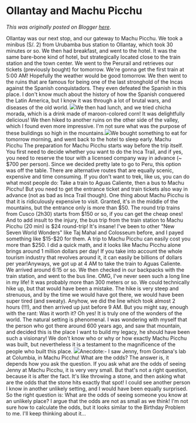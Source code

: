 # Ollantay and Machu Picchu

*This was originally posted on Blogger [here](https://photopensieve.blogspot.com/2017/09/ollantay-and-machu-picchu.html)*.

Ollantay was our next stop, and our gateway to Machu Picchu. We took a minibus (S/. 2) from Urubamba bus station to Ollantay, which took 30 minutes or so. We then had breakfast, and went to the hotel. It was the same bare-bone kind of hotel, but strategically located close to the train station and the town center. We went to the Perurail and retrieves our tickets (previously bought) for tomorrow. We're gonna get the first train at 5:00 AM! Hopefully the weather would be good tomorrow. We then went to the ruins that are famous for being one of the last stronghold of the Incas against the Spanish conquistadors. They even defeated the Spanish in this place. I don't know much about the history of how the Spanish conquered the Latin America, but I know it was through a lot of brutal wars, and diseases of the old world. ![](https://blogger.googleusercontent.com/img/b/R29vZ2xl/AVvXsEgV13WsAGp3BU-rbW4-zxpC6OM9cMBH4ZBW27R0ry62BeP0zCmJHvHkGYcQI47WQ32UvOo2annUDAMeLhyWxLqQzjblzJG19pjY8tQpHFdj6PJfQ1_QJMg9714BrclGLe89B0tlgMWBhweA/s5000/%255BUNSET%255D)We then had lunch, and we tried chicha morada, which is a drink made of maroon-colored corn! It was delightfully delicious! We then hiked to another ruins on the other side of the valley, which I found even more impressive. I'm not sure what was the purpose of these buildings so high in the mountains.![](https://blogger.googleusercontent.com/img/b/R29vZ2xl/AVvXsEgyRvayIzijUhjRdiv44W-kQ8wD3_-e0T4huNVRGQCE1E2-xCUwNmiCv79XmEItd7GkyPe16PK-q4GVx3wgpRWqiRIMp92Z-ac8qs-R15LbaDw9BZ0JJl5jaVoRkfF8yxV_73XZCh2CnZQV/s5000/%255BUNSET%255D)We bought something to eat for tomorrow morning, and went back to the hotel to sleep early. Machu Picchu The preparation for Machu Picchu starts way before the trip itself. You first need to decide whether you want to do the Inca Trail, and if yes, you need to reserve the tour with a licensed company way in advance (~ \$700 per person). Since we decided pretty late to go to Peru, this option was off the table. There are alternative routes that are equally scenic, expensive and time consuming. If you don't want to trek, like us, you can do what most people do: Take a train to Aguas Caliente, then a bus to Machu Picchu! But you need to get the entrance ticket and train tickets also way in advance (not as bad as Inca Trail though). One thing about Machu Picchu is that it is ridiculously expensive to visit. Granted, it's in the middle of the mountains, but the entrance only is more than \$50. The round trip trains from Cusco (2h30) starts from \$150 or so, if you can get the cheap ones! And to add insult to the injury, the bus trip from the train station to Machu Picchu (20 min) is \$24 round-trip! It's insane! I've been to other "New Seven World Wonders" like Taj Mahal and Colosseum before, and I payed something like \$15-\$20 for them. A trip to Machu Picchu can easily cost you more than \$250. I did a quick math, and it looks like Machu Picchu alone brings around 1 million dollars per day! If you take into account the whole tourism industry that revolves around it, it can easily be billions of dollars per year!Anyways, we got up at 4 AM to take the train to Aguas Caliente. We arrived around 6:15 or so. We then checked in our backpacks with the train station, and went to the bus line. OMG, I've never seen such a long line in my life! It was probably more than 300 meters or so. We could technically hike up, but that would have been a mistake. The hike is very steep and strenuous, and by the time we would have got there, we would have been super tired (and sweaty). Anyhow, we did the line which took almost 2 hours (!!!), and then arrived up just before 9 AM. But you might say, enough with the rant: Was it worth it? Oh yes! It is truly one of the wonders of the world. The natural setting is phenomenal. I was wondering with myself that the person who got there around 600 years ago, and saw that mountain, and decided this is the place I want to build my legacy, he should have been such a visionary! We don't know who or why or how exactly Machu Picchu was built, but nevertheless it is a testament to the magnificence of the people who built this place. ![](https://blogger.googleusercontent.com/img/b/R29vZ2xl/AVvXsEjb9-6cs0Qvy-d0juwv35G_VlS8eYcO0FfXXqYant1gZfIDdWI_K0V5LrMAK3_jspNLwLpjfVXKz5ABp2HYwg0kbbf8b_WMyXPOU4JJzvn89UFT5H9C31O0U9Lu4fy4Akd9sS011rP_nb9H/s5000/%255BUNSET%255D)Anecdote:- I saw Jenny, from Gordana's lab at Columbia, in Machu Picchu! What are the odds? The answer is, it depends how you ask the question. If you ask what are the odds of seeing Jenny at Machu Picchu, it is very very small. But that's not a right question, because it is after the fact. It's like throwing a stone, and then asking what are the odds that the stone hits exactly that spot! I could see another person I know in another unlikely setting, and I would have been equally surprised. So the right question is: What are the odds of seeing someone you know at an unlikely place? I argue that the odds are not as small as we think! I'm not sure how to calculate the odds, but it looks similar to the Birthday Problem to me. I'll keep thinking about it...